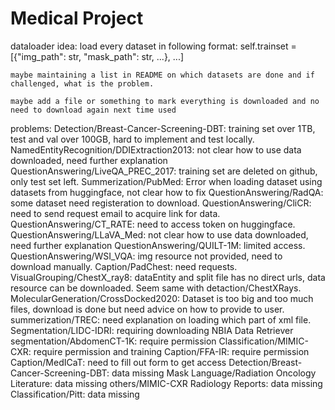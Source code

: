 # Medical Project

dataloader idea:
load every dataset in following format: self.trainset = [{"img_path": str, "mask_path": str, ...}, ...]

    maybe maintaining a list in README on which datasets are done and if challenged, what is the problem.

    maybe add a file or something to mark everything is downloaded and no need to download again next time used

problems:
Detection/Breast-Cancer-Screening-DBT: training set over 1TB, test and val over 100GB, hard to implement and test locally.
NamedEntityRecognition/DDIExtraction2013: not clear how to use data downloaded, need further explanation
QuestionAnswering/LiveQA_PREC_2017: training set are deleted on github, only test set left.
Summerization/PubMed: Error when loading dataset using datasets from huggingface, not clear how to fix
QuestionAnswering/RadQA: some dataset need registeration to download.
QuestionAnswering/CliCR: need to send request email to acquire link for data.
QuestionAnswering/CT_RATE: need to access token on huggingface.
QuestionAnswering/LLaVA_Med: not clear how to use data downloaded, need further explanation
QuestionAnswering/QUILT-1M: limited access.
QuestionAnswering/WSI_VQA: img resource not provided, need to download manually.
Caption/PadChest: need requests.
VisualGrouping/ChestX_ray8: dataEntity and split file has no direct urls, data resource can be downloaded. Seem same with detaction/ChestXRays.
MolecularGeneration/CrossDocked2020: Dataset is too big and too much files, download is done but need advice on how to provide to user.
summerization/TREC: need explanation on loading which part of xml file.
Segmentation/LIDC-IDRI: requiring downloading NBIA Data Retriever
segmentation/AbdomenCT-1K: require permission
Classification/MIMIC-CXR: require permission and training
Caption/FFA-IR: require permission
Caption/MedICaT: need to fill out form to get access
Detection/Breast-Cancer-Screening-DBT: data missing
Mask Language/Radiation Oncology Literature: data missing
others/MIMIC-CXR Radiology Reports: data missing
Classification/Pitt: data missing
